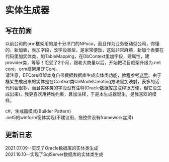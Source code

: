 # 实体生成器
## 写在前面
以前公司的orm框架用的是十分冷门的NPoco，而且作为业务驱动型公司，你懂的，新加表，表加字段，改字段类型，是家常便饭，这就非常麻烦，新加个表要在代码里加实体类，加TableMapping，在DbContext里加字段，建属性，建provider类，等等！忍受了2个月，跟老大商量以后，开始把项目框架升级为.net core，orm框架用EFCore。  
请注意，EFCore框架本身自带根据数据库生成实体类功能，教程参考[这里](https://www.cnblogs.com/gaoxiong666/p/15018956.html)。由于框架生成出来的实体是在Context类OnModelCreating方法里加映射，表多的话代码会很多，而且实体类的字段没有注释(Oracle数据库加注释很方便，但它没生成出来)，我更喜欢用特性约束，且加注释，于是本生成器诞生，是我喜欢的模样。
  
c#，生成器模式(Builder Pattern)  
.net5的winform窗体实现(不建议用，拖控件没有framework丝滑)  
  
## 更新日志
2021.07.09--实现了Oracle数据库的实体类生成  
2021.10.10--实现了SqlServer数据库的实体类生成
